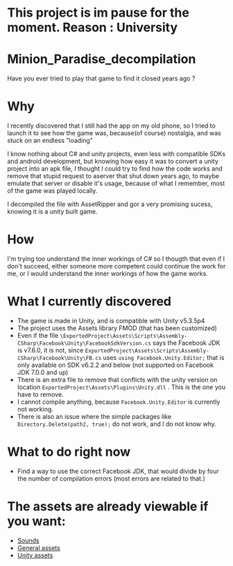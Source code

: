 # This project is im pause for the moment. Reason : University

# Minion_Paradise_decompilation
Have you ever tried to play that game to find it closed years ago ?

# Why
I recently discovered that I still had the app on my old phone, so I tried to launch it to see how the game was, because(of course) nostalgia, and was stuck on an endless "loading"

I know nothing about C# and unity projects, even less with compatible SDKs and android development, but knowing how easy it was to convert a unity project into an apk file, I thought I could try to find how the code works and remove that stupid request to aserver that shut down years ago, to maybe emulate that server or disable it's usage, because of what I remember, most of the game was played locally.

I decompiled the file with AssetRipper and gor a very promising sucess, knowing it is a unity built game.

# How
I'm trying too understand the inner workings of C# so I thougth that even if I don't succeed, either someone more competent could continue the work for me, or I would understand the inner workings of how the game works.

# What I currently discovered
- The game is made in Unity, and is compatible with Unity v5.3.5p4
- The project uses the Assets library FMOD (that has been customized)
- Even if the file `\ExportedProject\Assets\Scripts\Assembly-CSharp\Facebook\Unity\FacebookSdkVersion.cs` says the Facebook JDK is v7.6.0, it is not, since `ExportedProject\Assets\Scripts\Assembly-CSharp\Facebook\Unity\FB.cs` uses `using Facebook.Unity.Editor;` that is only available on SDK v6.2.2 and below (not supported on Facebook JDK 7.0.0 and up)
- There is an extra file to remove that conflicts with the unity version on location `ExportedProject\Assets\Plugins\Unity.dll` . This is the one you have to remove. 
- I cannot compile anything, because `Facebook.Unity.Editor` is currently not working.
- There is also an issue where the simple packages like `Directory.Delete(path2, true);` do not work, and I do not know why.

# What to do right now 
- Find a way to use the correct Facebook JDK, that would divide by four the number of compilation errors (most errors are related to that.)  

# The assets are already viewable if you want: 
- [Sounds]('https://placeholder.com') 
- [General assets]('https://placeholder.com')
- [Unity assets]('https://placeholder.com')
